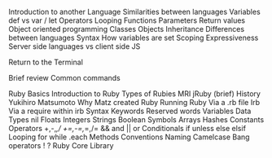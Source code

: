 
Introduction to another Language
Similarities between languages
Variables
def vs var / let
Operators
Looping
Functions
Parameters
Return values
Object oriented programming
Classes
Objects
Inheritance
Differences between languages
Syntax
How variables are set
Scoping
Expressiveness
Server side languages vs client side JS

Return to the Terminal


Brief review
Common commands

Ruby Basics
Introduction to Ruby
Types of Rubies
MRI
jRuby (brief)
History
Yukihiro Matsumoto
Why Matz created Ruby
Running Ruby
Via a .rb file
Irb
Via a require within irb
Syntax
Keywords
Reserved words
Variables
Data Types
nil
Floats
Integers
Strings
Boolean
Symbols
Arrays
Hashes
Constants
Operators
+,-,*,/
+=,-=,*=,/=
&&
and
||
or
Conditionals
if
unless
else
elsif
Looping
for
while
.each
Methods
Conventions
Naming
Camelcase
Bang operators !
?
Ruby Core Library
